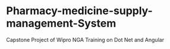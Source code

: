 # Pharmacy-medicine-supply-management-System
Capstone Project of Wipro NGA Training on Dot Net and Angular
